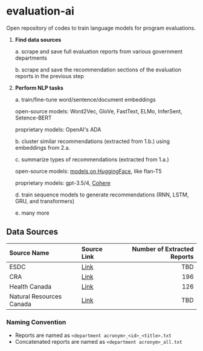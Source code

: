 # evaluation-ai

Open repository of codes to train language models for program evaluations.

1.  **Find data sources**

    a\. scrape and save full evaluation reports from various government departments

    b\. scrape and save the recommendation sections of the evaluation reports in the previous step

2.  **Perform NLP tasks**

    a\. train/fine-tune word/sentence/document embeddings

    open-source models: Word2Vec, GloVe, FastText, ELMo, InferSent, Setence-BERT

    proprietary models: OpenAI's ADA

    b\. cluster similar recommendations (extracted from 1.b.) using embeddings from 2.a.

    c\. summarize types of recommendations (extracted from 1.a.)

    open-source models: [models on HuggingFace](https://huggingface.co/models?pipeline_tag=summarization), like flan-T5

    proprietary models: gpt-3.5/4, [Cohere](https://cohere.com/summarize)

    d\. train sequence models to generate recommendations (RNN, LSTM, GRU, and transformers)

    e\. many more

## Data Sources

| Source Name              | Source Link                                                                                                                                                | Number of Extracted Reports |
|:------------|:----------------------------------------------|------------:|
| ESDC                     | [Link](https://www.canada.ca/en/employment-social-development/corporate/reports/evaluations.html)                                                          |                         TBD |
| CRA                      | [Link](https://www.canada.ca/en/revenue-agency/programs/about-canada-revenue-agency-cra/internal-audit-program-evaluation.html)                            |                         196 |
| Health Canada            | [Link](https://www.canada.ca/en/health-canada/corporate/transparency/corporate-management-reporting/evaluation.html)                                       |                         126 |
| Natural Resources Canada | [Link](https://natural-resources.canada.ca/transparency/reporting-and-accountability/plans-and-performance-reports/strategic-evaluation-division/year/782) |                         TBD |

### Naming Convention

-   Reports are named as `<department acronym>_<id>_<title>.txt`
-   Concatenated reports are named as `<department acronym>_all.txt`
